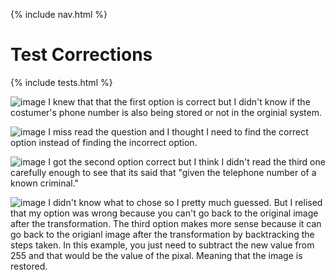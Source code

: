 {% include nav.html %}

# Test Corrections

{% include tests.html %}

![image](https://user-images.githubusercontent.com/89223508/166715592-63b17364-335e-44ed-8269-e0dc6cbdc5bd.png)
I knew that that the first option is correct but I didn't know if the costumer's phone number is also being stored or not in the orginial system.

![image](https://user-images.githubusercontent.com/89223508/166716922-8a9078f4-52e9-4241-b25c-da5426e072e8.png)
I miss read the question and I thought I need to find the correct option instead of finding the incorrect option.

![image](https://user-images.githubusercontent.com/89223508/166717228-9496f217-b306-4513-aadd-576be4efe492.png)
I got the second option correct but I think I didn't read the third one carefully enough to see that its said that "given the telephone number of a known criminal."

![image](https://user-images.githubusercontent.com/89223508/166719198-fbdb1cce-5674-47c0-abc0-59f7924c78f9.png)
I didn't know what to chose so I pretty much guessed. But I relised that my option was wrong because you can't go back to the original image after the transformation. The third option makes more sense because it can go back to the origianl image after the transformation by backtracking the steps taken. In this example, you just need to subtract the new value from 255 and that would be the value of the pixal. Meaning that the image is restored.
